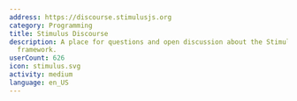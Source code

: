 ```yaml
---
address: https://discourse.stimulusjs.org
category: Programming
title: Stimulus Discourse
description: A place for questions and open discussion about the Stimulus JavaScript
  framework.
userCount: 626
icon: stimulus.svg
activity: medium
language: en_US
---
```

